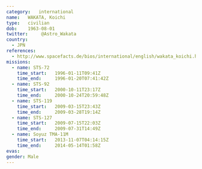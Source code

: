 ```yaml
---
category:	international
name:	WAKATA, Koichi
type:	civilian
dob:	1963-08-01
twitter:	 @Astro_Wakata
country:
  - JPN
references:
  - http://www.spacefacts.de/bios/international/english/wakata_koichi.htm
missions:
  - name: STS-72
    time_start:   1996-01-11T09:41Z
    time_end:     1996-01-20T07:41:42Z
  - name: STS-92
    time_start:   2000-10-11T23:17Z
    time_end:     2000-10-24T20:59:48Z
  - name: STS-119
    time_start:   2009-03-15T23:43Z
    time_end:     2009-03-28T19:14Z
  - name: STS-127
    time_start:   2009-07-15T22:03Z
    time_end:     2009-07-31T14:49Z
  - name: Soyuz TMA-11M
    time_start:   2013-11-07T04:14:15Z
    time_end:     2014-05-14T01:58Z
evas:
gender:	Male
---
```


